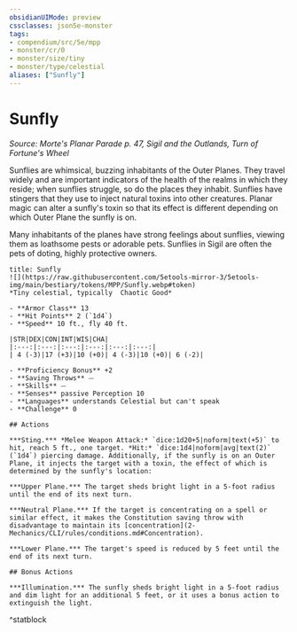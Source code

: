 ```yaml
---
obsidianUIMode: preview
cssclasses: json5e-monster
tags:
- compendium/src/5e/mpp
- monster/cr/0
- monster/size/tiny
- monster/type/celestial
aliases: ["Sunfly"]
---
```

# Sunfly
*Source: Morte's Planar Parade p. 47, Sigil and the Outlands, Turn of Fortune's Wheel*  

Sunflies are whimsical, buzzing inhabitants of the Outer Planes. They travel widely and are important indicators of the health of the realms in which they reside; when sunflies struggle, so do the places they inhabit. Sunflies have stingers that they use to inject natural toxins into other creatures. Planar magic can alter a sunfly's toxin so that its effect is different depending on which Outer Plane the sunfly is on.

Many inhabitants of the planes have strong feelings about sunflies, viewing them as loathsome pests or adorable pets. Sunflies in Sigil are often the pets of doting, highly protective owners.

```ad-statblock
title: Sunfly
![](https://raw.githubusercontent.com/5etools-mirror-3/5etools-img/main/bestiary/tokens/MPP/Sunfly.webp#token)
*Tiny celestial, typically  Chaotic Good*

- **Armor Class** 13
- **Hit Points** 2 (`1d4`)
- **Speed** 10 ft., fly 40 ft.

|STR|DEX|CON|INT|WIS|CHA|
|:---:|:---:|:---:|:---:|:---:|:---:|
| 4 (-3)|17 (+3)|10 (+0)| 4 (-3)|10 (+0)| 6 (-2)|

- **Proficiency Bonus** +2
- **Saving Throws** ⏤
- **Skills** ⏤
- **Senses** passive Perception 10
- **Languages** understands Celestial but can't speak
- **Challenge** 0

## Actions

***Sting.*** *Melee Weapon Attack:* `dice:1d20+5|noform|text(+5)` to hit, reach 5 ft., one target. *Hit:* `dice:1d4|noform|avg|text(2)` (`1d4`) piercing damage. Additionally, if the sunfly is on an Outer Plane, it injects the target with a toxin, the effect of which is determined by the sunfly's location:

***Upper Plane.*** The target sheds bright light in a 5-foot radius until the end of its next turn.

***Neutral Plane.*** If the target is concentrating on a spell or similar effect, it makes the Constitution saving throw with disadvantage to maintain its [concentration](2-Mechanics/CLI/rules/conditions.md#Concentration).

***Lower Plane.*** The target's speed is reduced by 5 feet until the end of its next turn.

## Bonus Actions

***Illumination.*** The sunfly sheds bright light in a 5-foot radius and dim light for an additional 5 feet, or it uses a bonus action to extinguish the light.
```
^statblock